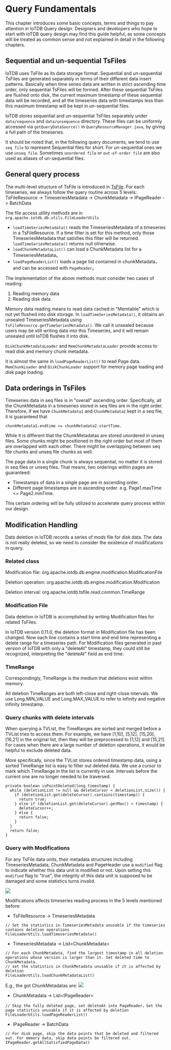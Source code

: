 <!--

    Licensed to the Apache Software Foundation (ASF) under one
    or more contributor license agreements.  See the NOTICE file
    distributed with this work for additional information
    regarding copyright ownership.  The ASF licenses this file
    to you under the Apache License, Version 2.0 (the
    "License"); you may not use this file except in compliance
    with the License.  You may obtain a copy of the License at
    
        http://www.apache.org/licenses/LICENSE-2.0
    
    Unless required by applicable law or agreed to in writing,
    software distributed under the License is distributed on an
    "AS IS" BASIS, WITHOUT WARRANTIES OR CONDITIONS OF ANY
    KIND, either express or implied.  See the License for the
    specific language governing permissions and limitations
    under the License.

-->

# Query Fundamentals

This chapter introduces some basic concepts, terms and things to pay attention in IoTDB Query design. 
Designers and developers who hope to start with IoTDB query design may find this guide helpful, as some concepts will be treated as common sense and not explained in detail in the following chapters. 

## Sequential and un-sequential TsFiles

IoTDB uses TsFile as its data storage format. Sequential and un-sequential TsFiles are generated separately in terms of their different data insert patterns.
Basically when time series data are written in strict ascending time order, only sequential TsFiles will be formed. 
After these sequential TsFiles are flushed onto disk, the current maximum timestamp of these sequential data will be recorded, and all the timeseries data with timestamps less than this maximum timestamp will be kept in un-sequential files.

IoTDB stores sequential and un-sequential TsFiles separately under `data/sequence` and `data/unsequence` directory. These files can be uniformly accessed via `getQueryDataSource()` in `QueryResourceManager.java`, by giving a full path of the timeseries.

It should be noted that, in the following query documents, we tend to use `seq file` to represent Sequential files for short. For un-sequential ones we use `unseq file`. Sometimes `unordered file` or `out-of-order file` are also used as aliases of un-sequential files.

## General query process

The multi-level structure of TsFile is introduced in [TsFile](../TsFile/TsFile.html). 
For each timeseries, we always follow the query routine across 5 levels: TsFileResource -> TimeseriesMetadata -> ChunkMetadata -> IPageReader -> BatchData

The file access utility methods are in `org.apache.iotdb.db.utils.FileLoaderUtils`

* `loadTimeSeriesMetadata()` reads the TimeseriesMetadata of a timeseries in a TsFileResource. If a time filter is set for this method, only those TimeseriesMetadata that satisfies this filter will be returned. `loadTimeSeriesMetadata()` returns null otherwise.
* `loadChunkMetadataList()` can load a ChunkMetadata list for a TimeseriesMetadata。
* `loadPageReaderList()` loads a page list contained in chunkMetadata，and can be accessed with `PageReader`。

The implementation of the above methods must consider two cases of reading: 
1. Reading memory data
2. Reading disk data.

Memory data reading means to read data cached in "Memtable" which is not yet flushed into disk storage.
In `loadTimeSeriesMetadata()`, it obtains an unsealed TimeseriesMetadata using `TsFileResource.getTimeSeriesMetadata()`.
We call it unsealed because users may be still writing data into this Timeseries, and it will remain unsealed until IoTDB flushes it into disk.

`DiskChunkMetadataLoader` and `MemChunkMetadataLoader` provide access to read disk and memory chunk metadata.

It is almost the same in `loadPageReaderList()` to read Page data. 
`MemChunkLoader` and `DiskChunkLoader` support for memory page loading and disk page loading. 

## Data orderings in TsFiles

Timeseries data in seq files is in "overall" ascending order. Specifically, all the ChunkMetadata in a timeseries stored in seq files are in the right order.
Therefore, if we have `ChunkMetadata1` and `ChunkMetadata2` kept in a seq file, it is guaranteed that 
```
chunkMetadata1.endtime <= chunkMetadata2.startTime.
```

While it is different that the ChunkMetadatas are stored unordered in unseq files. Some chunks might be positioned in the right order but most of them are overlapped with each other. There might be overlapping between seq file chunks and unseq file chunks as well.

The page data in a single chunk is always sequential, no matter it is stored in seq files or unseq files. 
That means, two orderings within pages are guaranteed:
* Timestamps of data in a single page are in ascending order.
* Different page timestamps are in ascending order. e.g. Page1.maxTime <= Page2.minTime.

This certain ordering will be fully utilized to accelerate query process within our design.

## Modification Handling

Data deletion in IoTDB records a series of mods file for disk data. The data is not really deleted, so we need to consider the existence of modifications in query.

### Related class

Modification file: org.apache.iotdb.db.engine.modification.ModificationFile

Deletion operation: org.apache.iotdb.db.engine.modification.Modification

Deletion interval: org.apache.iotdb.tsfile.read.common.TimeRange

### Modification File
Data deletion in IoTDB is accomplished by writing Modification files for related TsFiles.

In IoTDB version 0.11.0, the deletion format in Modification file has been changed. Now each line contains a start time and end time representing a delete range for a timeseries path. 
For Modification files generated in past version of IoTDB with only a "deleteAt" timestamp, they could still be recognized, interpreting the "deleteAt" field as end time.

### TimeRange  
Correspondingly, TimeRange is the medium that deletions exist within memory.

All deletion TimeRanges are both left-close and right-close intervals. We use Long.MIN_VALUE and Long.MAX_VALUE to refer to infinity and negative infinity timestamp.

### Query chunks with delete intervals
When querying a TVList, the TimeRanges are sorted and merged before a TVList tries to access them. 
For example, we have [1,10], [5,12], [15,20], [16,21] in the original list, then they will be preprocessed to [1,12] and [15,21].
For cases when there are a large number of deletion operations, it would be helpful to exclude deleted data.

More specifically, since the TVList stores ordered timestamp data, using a sorted TimeRange list is easy to filter out deleted data.
We use a cursor to mark which TimeRange in the list is currently in use. Intervals before the current one are no longer needed to be traversed.
```
private boolean isPointDeleted(long timestamp) {
  while (deletionList != null && deleteCursor < deletionList.size()) {
    if (deletionList.get(deleteCursor).contains(timestamp)) {
      return true;
    } else if (deletionList.get(deleteCursor).getMax() < timestamp) {
      deleteCursor++;
    } else {
      return false;
    }
  }
  return false;
}
```


### Query with Modifications

For any TsFile data units, their metadata structures including TimeseriesMetadata, ChunkMetadata and PageHeader use a `modified` flag to indicate whether this data unit is modified or not.
Upon setting this `modified` flag to "true", the integrity of this data unit is supposed to be damaged and some statistics turns invalid. 

![](https://user-images.githubusercontent.com/59866276/87266560-27fc4880-c4f8-11ea-9c8f-6794a9c599cb.jpg)

Modifications affects timeseries reading process in the 5 levels mentioned before:
* TsFileResource -> TimeseriesMetadata

```
// Set the statistics in TimeseriesMetadata unusable if the timeseries contains deletion operations 
FileLoaderUtils.loadTimeseriesMetadata()
```

* TimeseriesMetadata -> List\<ChunkMetadata\>

```
// For each ChunkMetadata, find the largest timestamp in all deletion operations whose version is larger than it. Set deleted time to ChunkMetadata. 
// set the statistics in ChunkMetadata unusable if it is affected by deletion
FileLoaderUtils.loadChunkMetadataList()
```

E.g., the got ChunkMetadatas are:
![](https://user-images.githubusercontent.com/59866276/87266976-0b144500-c4f9-11ea-95b3-15d60d2b7416.jpg)
* ChunkMetadata -> List\<IPageReader\>

```
// Skip the fully deleted page, set deleteAt into PageReader，Set the page statistics unusable if it is affected by deletion
FileLoaderUtils.loadPageReaderList()
```

* IPageReader -> BatchData

```
// For disk page, skip the data points that be deleted and filtered out. For memory data, skip data points be filtered out.
IPageReader.getAllSatisfiedPageData()
```
